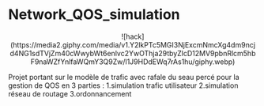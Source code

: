 # Network_QOS_simulation
<p align="center">
![hack](https://media2.giphy.com/media/v1.Y2lkPTc5MGI3NjExcmNmcXg4dm9ncjd4NG1sdTVjZm40cWwybWt6enlvc2YwOThja29tbyZlcD12MV9pbnRlcm5hbF9naWZfYnlfaWQmY3Q9Zw/l1J9HDdEWq7rAs1hu/giphy.webp)
<p/>
Projet portant sur le modèle de trafic avec rafale du seau percé pour la gestion de QOS en 3 parties :
    1.simulation trafic utilisateur 
    2.simulation réseau de routage 
    3.ordonnancement

